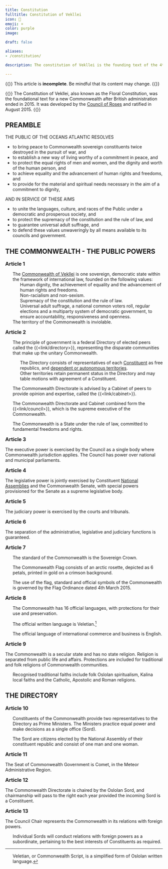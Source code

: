 ```yaml
---
title: Constitution
fulltitle: Constitution of Vekllei
icon: 🌸
emoji: ¤
color: purple
image:

draft: false

aliases:
- /constitution/

description: The constitution of Vekllei is the founding text of the 4th Commonwealth, a fictional country in the Vekllei worldbuilding project.

---
```

<style>
  h3, h4 {
      margin: 0;
      font-size: 16px;
      border-radius: 2.5px;
  }
  article[autonumbering] h3::before {
     display: none;
  }
</style>

{{<note series>}}
 This article is **incomplete**. Be mindful that its content may change.
{{</note>}}

{{<note panel>}}
The Constitution of Vekllei, also known as the Floral Constitution, was the foundational text for a new Commonwealth after British administration ended in 2015. It was developed by the [Council of Roses](/rose-council/) and ratified in August 2015.
{{</note>}}

## PREAMBLE

THE PUBLIC OF THE OCEANS ATLANTIC RESOLVES
* to bring peace to Commonwealth sovereign constituents twice destroyed in the pursuit of war, and
* to establish a new way of living worthy of a commitment in peace, and
* to protect the equal rights of men and women, and the dignity and worth of the human person, and
* to achieve equality and the advancement of human rights and freedoms, and
* to provide for the material and spiritual needs necessary in the aim of a commitment to dignity,

AND IN SERVICE OF THESE AIMS
* to unite the languages, culture, and races of the Public under a democratic and prosperous society, and
* to protect the supremacy of the constitution and the rule of law, and
* to guarantee universal adult suffrage, and
* to defend these values unwaveringly by all means available to its councils and government.

## THE COMMONWEALTH - THE PUBLIC POWERS

### Article 1
1. The [Commonwealth of Vekllei](/vekllei/) is one sovereign, democratic state within the framework of international law, founded on the following values:
    1. Human dignity, the achievement of equality and the advancement of human rights and freedoms.
    2. Non-racialism and non-sexism.
    3. Supremacy of the constitution and the rule of law.
    4. Universal adult suffrage, a national common voters roll, regular elections and a multiparty system of democratic government, to ensure accountability, responsiveness and openness.
2. The territory of the Commonwealth is inviolable.

### Article 2
1. The principle of government is a federal Directory of elected peers called the {{<link/directory>}}, representing the disparate communities that make up the unitary Commonwealth.

    1. The Directory consists of representatives of each [Constituent](/constituents/) as free republics, and [dependent or autonomous territories](/territories/).
    2. Other territories retain permanent status in the Directory and may table motions with agreement of a Constituent.

2. The Commonwealth Directorate is advised by a Cabinet of peers to provide opinion and expertise, called the {{<link/cabinet>}}.
2. The Commonwealth Directorate and Cabinet combined form the {{<link/council>}}, which is the supreme executive of the Commonwealth.

3. The Commonwealth is a State under the rule of law, committed to fundamental freedoms and rights.

### Article 3
The executive power is exercised by the Council as a single body where Commonwealth jurisdiction applies. The Council has power over national and municipal parliaments.

### Article 4
The legislative power is jointly exercised by Constituent [National Assemblies](/assembly/) and the Commonwealth Senate, with special powers provisioned for the Senate as a supreme legislative body.

### Article 5
The judiciary power is exercised by the courts and tribunals.

### Article 6
The separation of the administrative, legislative and judiciary functions is guaranteed.

### Article 7
1. The standard of the Commonwealth is the Sovereign Crown.

2. The Commonwealth Flag consists of an arctic rosette, depicted as 6 petals, printed in gold on a crimson background.

3. The use of the flag, standard and official symbols of the Commonwealth is governed by the Flag Ordinance dated 4th March 2015.

### Article 8
1. The Commonwealth has 16 official languages, with protections for their use and preservation.

2. The official written language is Veletian.[^commonwealthscript]

3. The official language of international commerce and business is English.

### Article 9
The Commonwealth is a secular state and has no state religion. Religion is separated from public life and affairs. Protections are included for traditional and folk religions of Commonwealth communities.

1. Recognised traditional faiths include folk Oslolan spiritualism, Kalina local faiths and the Catholic, Apostolic and Roman religions.


## THE DIRECTORY

### Article 10
1. Constituents of the Commonwealth provide two representatives to the Directory as Prime Ministers. The Ministers practice equal power and make decisions as a single office (Sord).

2. The Sord are citizens elected by the National Assembly of their constituent republic and consist of one man and one woman.

### Article 11
The Seat of Commonwealth Government is Comet, in the Meteor Administrative Region.

### Article 12
The Commonwealth Directorate is chaired by the Oslolan Sord, and chairmanship will pass to the right each year provided the incoming Sord is a Constituent.

### Article 13
The Council Chair represents the Commonwealth in its relations with foreign powers.

1. Individual Sords will conduct relations with foreign powers as a subordinate, pertaining to the best interests of Constituents as required.

<!--
### Article 14
After consulting the Crown Council the Prince signs and ratifies treaties and in international convention. He acquaints the National Council through the Minister of State with them before their ratification.

However, the following treaties must be ratified in pursuance of a law:

Treaties and international agreements affecting the organisation of the Constitution
Treaties and international agreements the ratification of which entails the modification of the existing legal provisions
Treaties and international agreements which entail the Principality’s adhesion to an international organisation the functioning of which implies the participation of the National Council’s members
Treaties and international organisations the implementation of which results in a budget expenditure pertinent to expenditure type or use, which is not provided by the budget act
The Principality’s external policy is accounted for in an annual report prepared by the government and notified to the National Council.

### Article 15
After consulting the Cabinet, the Directory exercises the right to pardon and amnesty as well as the right of naturalisation and restoration of nationality.

### Article 16
Sords or the Directory confer orders, titles and other distinctions per Law.

## FUNDAMENTAL FREEDOMS AND RIGHTS

### Article 17
All Commonwealth citizens are equal before the law. There is no privilege among them.

### Article 18
The circumstances in which Vekllei nationality may be acquired are laid down by law. The circumstances in which a person who has acquired Vekllei nationality by naturalisation may be deprived of it are laid down in the law.

Loss of Vekllei nationality in any other circumstance may occur only, as prescribed by law, further to the intentional acquisition of another nationality or of service unlawfully carried out in a foreign army.

### Article 19
Individual freedom and security are guaranteed. No one may be prosecuted except in cases provided for by law, before legally appointed judges and in the manner prescribed by law.

Apart from cases of flagrant offence, an arrest may be carried out only pursuant to the well-founded order of the judge, which must be notified at the arrest or at the latest within twenty-four hours. Any detention must be preceded by an examination.

### Article 20
No penalty may be introduced or applied except by law.

Criminal law must ensure respect for individual personality and dignity. No one may be subjected to cruel, inhuman or degrading treatment.

Death penalty is applicable only to crimes against peace, humanity, or of war. The Death Penalty is abolished for other crimes.

Criminal law cannot have any retroactive effect.

### Article 21
The domicile is inviolable. No entry and search in the domicile can take place except in cases and in the manner prescribed by law.

### Article 22
Every individual has the right for respect of private and family life and confidentiality of correspondence.

### Article 23
1. Freedom of religion and of public worship, and freedom to express one’s opinions in all matters, is guaranteed, subject to the right to prosecute any offences committed in the exercise of the said freedoms.

2. No one may be compelled to participate in the rites or ceremonies of any religion or to observe its days of rest.

### Article 24
Property is inviolable. No one may be deprived of property except for public benefit as established by law, and upon a fair, settled and paid compensation in the circumstances and manner specified by law.

### Article 25
Freedom of work is guaranteed. Its practice is determined by law.

Priority is granted to Monegasques for the obtainment of public and private positions in the circumstances prescribed by law or international conventions.

### Article 26
Vekllei nationals are entitled to the assistance of the State in the event of destitution, unemployment, sickness, handicap, old age and maternity in the circumstances and manner laid down by law.

### Article 27
Vekllei nationals are entitled to free primary and secondary education.

### Article 28
Every person may defend the rights and interests of his/her occupation and function through a trade-union action.

The right to strike is recognised, subject to regulation of law.

### Article 29
Vekllei nationals have the right to assemble peacefully and without arms in accordance with the laws that may regulate the exercise of this right without subjecting it to prior authorisation. This freedom does not extend to open-air meetings, which remain subject to police laws.

### Article 30
Freedom of association is guaranteed, subject to regulation of law.

### Article 31
Anyone may address petitions to the public authorities.

### Article 32
Foreigners enjoy all public and private rights in the Principality that are not formally reserved to nationals.

## PUBLIC DOMAIN, PUBLIC FINANCE
### Article 33
Public domain is unalienable and imprescriptible.

A public domain property may be closed down or change purpose only if pronounced by law. Law may allocate decommissioned property to the State or Commune's public domain, as the case may be.

Public domain’s consistency and regime are determined by law.

### Article 34
The Crown’s property is submitted to The Sovereignty's exercise.

They are unalienable and imprescriptible.

Its consistency and regime are determined by the House Laws at the Sovereign Family.

### Article 35
Real estate property and rights pertinent to private State held property are transferable only in accordance with the law.

The law gives authorisation to sell a part of the business capital of which at least fifty per cent is held by the State, thereby transferring the majority of this capital to one or more physical person or private law legal persons.

### Article 36
All vacant and ownerless property belongs to the Sovereign and Nature in treaty with the State. In demonstrating claims of ownership the state may petition Sovereign property for use.

### Article 37
The national budget comprises all public revenue and public expenditure of the Commonwealth and its Constituents.

### Article 38
The national budget expresses the Commonwealth’s economic and financial policy.

### Article 39
Budget is subject to a budget bill. It is voted and promulgated in the form of a law.

### Article 40
The Sovereign Household’s expenses and those of the Prince Palace are determined by budget law and withdrawn in priority from the budget’s general public revenue.

### Article 41
The revenue surplus over expenditure, established after budget implementation and year end closing of accounts, is credited to a constitutional reserve fund. The excess of expenditure over revenue provides cover withdrawing from the same account, after enactment of the relevant law.

### Article 42
Control of financial management is ensured by a Higher Audit Commission.

## THE GOVERNMENT
### Article 43
Government is exercised, under the gracious authority of the Prince, by a Minister of State, assisted by a Government Council.

### Article 44
The Minister of State represents the Prince. He oversees the executive services. He has the police force at his command. He chairs the Government Council with a casting vote.

### Article 45
Sovereign ordinances are debated in the Government Council. They are presented to the Prince with the Minister of State's signature; they mention the relevant proceedings. They are signed by the Prince; the Prince's signature makes them enforceable.

### Article 46
Sovereign Ordinances, which are excluded from debate in the Government Council and presentation to the Minister of State, pertain to:

The House Laws of the Sovereign Family and these of its members
The affairs of the Direction of the Judicial Department

The appointment of members of the Sovereign Household, the diplomatic and consular corps, the Minister of State, the Government Councillors and assimilated civil servants, the magistrates in the judiciary

The issue of exequatur to consuls

The dissolution of the National Council

The granting of honour titles

### Article 47
Ministerial decrees are debated during the Government Council and signed by the Minister of State; they mention the relevant proceedings. They are notified to the Prince within twenty-four hours after signature and become enforceable only in the absence of the Princes formal opposition within ten days after the Minister of State’s notification.

However, the Prince may let the Minister of State know He does not intend on exercising His right of opposition for some decrees or types of decrees. These are thereby enforceable as soon as they are signed by the Minister of State.

### Article 48
Unless law provides otherwise, distribution of subject matters between sovereign ordinances and ministerial decrees is determined by sovereign ordinance.

### Article 49
Government Councils proceedings are subject to minutes put on record in a special register and signed, after the vote, by the present members.

The minutes mention each members vote. Within five days after the meeting, they are notified to the Prince who can lodge an opposition under the conditions provided by the above ### Articleicle 47.

### Article 50
The Minister of State and Government Councillors are accountable to the Prince for the Principality’s administration.

### Article 51
Civil servants’ obligations, rights and fundamental guarantees, as well as their civil liability and criminal responsibility are laid down by law.

CHAPTER VI. THE STATE COUNCIL
### Article 52
The State Council is in charge of advising on draft legislation and ordinances, which the Prince submitted for their perusal.

It can also be consulted on any other draft instrument.

Its organisation and operations are prescribed by sovereign ordinance.

## THE NATIONAL COUNCIL
### Article 53
The National Council comprises twenty-four members, elected for five years by direct universal suffrage and by the list system under the conditions prescribed by law.

In accordance with the conditions determined by law, electors are Monegasque citizens of either gender, at least eighteen years old, with the exception of those deprived of the right to vote for any of the causes set forth by law.

### Article 54
All Monegasque electors of either gender, aged at least twenty-five, who have held the Monegasque nationality for at least five years, and who are not deprived of the right to stand for election for any of the causes set forth by law, are eligible.

Law determines which offices are incompatible with the National Councillor’s mandate.

### Article 55
Courts of justice are entrusted with the control of the elections’ legitimacy, under the conditions prescribed by law.

### Article 56
The National Council’s members are not liable to any civil or criminal responsibility on the grounds of opinion or votes they express during the exercise of their mandates.

Without the National Council’s authorisation, they may neither be prosecuted nor arrested during a session due to a criminal or police infringement, save in the case of flagrant offence.

### Article 57
The newly elected National Council meets on the eleventh day after elections in order to elect its board. The oldest National Council to chairs this session.

Without prejudice to [Article 74], the prior National Council’s powers expire on the day of the new National Council’s meeting.

### Article 58
The National Council meets ipso jure in two annual ordinary sessions.

The first session opens on the first working day of April.

The second session opens on the first working day of October.

Each session may not last longer than three months. The session’s closure is declared by the President.

### Article 59
The National Council meets in extraordinary session, convened either by the Prince or on the request of at least two thirds of the members, by the President.

### Article 60
The National Council's board comprises a president and a vice-president, who are elected each year by the assembly from among its members.

A mayor’s office is incompatible with that of the National Council's President and vice-president.

### Article 61
Without prejudice to the provisions of the Constitution and if need be the law, the organisation and operations of the National Council are determined by the rule of procedure which the National Council issued.

Before being enforced these rules of procedure must be submitted to the Supreme Court, which decides on its compliance with the Constitution and if need be, with law.

### Article 62
The national Council sets its agenda. It is notified to the Minister of State at least three days beforehand. On the request of the Government, at least one of the two sessions must be devoted to debating the bills introduced by the Prince.

However the agenda of extraordinary sessions convened by the Prince is set in the convocation.

### Article 63
The National Council’s meetings are public.

However the National Council may decide with a majority of two thirds of the attending members, to sit in private session.

The minutes of the public meetings are published in “Le Journal de Monaco”.

### Article 64
The Prince communicates with the National Council through messages read by the Minister of State.

### Article 65
The Minister of State and Government Councillors have reserved entrances and seats at the National Council’s meetings.

They must have the floor when they request so.

### Article 66
The instigation of law implies the agreement of wills of both the Prince and the National Council.

The Prince alone may initiate law.

Deliberating and voting on bills are the National Council's responsibility.

It falls to the Prince to sanction laws, which confers them a binding power through promulgation.

### Article 67
The Prince signs bills. These bills are introduced to Him via the Government Council and with the Minister of State's signature. After the Prince’s endorsement, the Minister of State introduces them to the National Council.

The National Council can formulate bill proposals. Within a period of six months st### Articleing from the date the Minister of State received the draft legislation, he notifies the following to the National Council:

Either his decision to turn the proposal into a bill, amended as the case may be, which shall follow the procedure provided for in paragraph 1. In this case, the bill is introduced within a period of one year st### Articleing from the expiration of the six months period mentioned above
Or his decision to interrupt the legislative procedure. This decision is explained with a declaration placed on the agenda of an ordinary session public meeting anticipated within the period. This declaration can be followed by a debate
After expiration of the six months period mentioned above, if the Government has not notified the outcome intended for this bill proposal, the latter according to the procedure prescribed for in paragraph 1. becomes ipso jure a bill.

The same procedure is applicable if the Government did not introduce the bill within the one year period provided for in paragraph 2 a).

The National Council has the right of amendment. As such, it can propose inclusions, substitutions or withdrawals in the bill. Amendments alone that have a direct link with the bill provisions relevant to the bill are admitted. The vote takes place on the amended bill, as the case may be unless the Government withdraws the bill before the final vote.

However, the provisions of the precedent paragraph are not applicable for ratification bills or budget bills.

At the beginning of each ordinary session, in public meeting, the National Council announces the update of all bills introduced by the Government whenever they were introduced.

### Article 68
The Prince issues, when necessary, ordinances to ensure the enforcement of laws and the implementation of international treaties or conventions.

### Article 69
Laws and sovereign ordinances are enforceable against third p### Articleies only from the day after their publication in the "Journal of Monaco”.

### Article 70
The National Council votes on the budget.

No direct or indirect taxation may be introduced but through a law.

Any treaty or international agreement entailing such taxation may only be ratified by a law.

### Article 71
Budget bills are introduced to the National Council before September 30th.

Budget bills are voted upon during the National Council October session.

### Article 72
Budget is voted upon chapter by chapter. Transfers from one chapter to another are forbidden unless authorised by law.

The Budget comprises among others, within expenditure items, sums made available to the Communal Council for the budgetary year to come, as provided for in ### Articleicle 87.

### Article 73
In case the appropriation of funds requested by the Government as provided for in ### Articleicle 71 has not taken place before December 31st, funds relevant to services voted upon may be opened by sovereign ordinance with the National Council’s agreement.

The same prevails for income and expenses resulting from international treaties.

### Article 74
The Prince may, after having taken the advice of the Crown Council pronounce the dissolution of the National Council. If this occurs, new elections take place within a period of three months.

## THE CROWN COUNCIL
### Article 75
The Crown Council consists of seven members of Monegasque nationality, appointed by the Prince for a period of three years.

The President and three other members are directly appointed by the Prince.

Three members are appointed at the suggestion of the National Council, chosen from outside its members.

The offices of Minister of State and Government Councillor are incompatible with those of President or member of the Crown Council.

### Article 76
The Crown Council meets at least twice a year further to the Prince's summons. In addition, the Prince may call a meeting anytime He deems it necessary, either on his own initiative or further to the suggestion of the Crown Council's President.

### Article 77
The Crown Council may be consulted by the Prince on issues regarding the States higher interests. It may offer suggestions to the Prince.

It must be consulted on the following subjects: international treaties, dissolution of the National Council requests or naturalisation and restoration of the Monegasque nationality, pardons and amnesties.

## THE COMMUNE
### Article 78
The territory of the Principality forms a single commune.

### Article 79
The Commune is administered by a municipality composed of the mayor and deputies designated by the Communal Council from amongst its members.

In accordance with the conditions determined by law, elections are Monegasque citizens of either gender, at least eighteen years of age, with the exception of those deprived of the right to vote for any of the causes set forth by law.

All Monegasque electors of either gender, at least twenty-one years of age, who have held the Monegasque nationality for at least five years and who are not deprived of the right to stand for election for any of the causes set forth by law are eligible.

### Article 80
The Communal Council is composed of 15 members elected for a term of four years by universal direct suffrage by the list system.

There is no incompatibility between the Communal Councillor's mandate and that of National Councillor.

### Article 81
The Communal Council meets every three months in ordinary session. Each Session may not last longer than fifteen days.

### Article 82
Extraordinary sessions may be held, on the request or with the authorisation of the Minister of State, for specific purposes.

### Article 83
The Communal Council may be dissolved by a well-founded ministerial decree after the State Council’s opinion is sought.

### Article 84
In case of dissolution or resignation of all the members of the Communal Council, a special delegation is appointed by ministerial decree to carry out its duties until a new Council is elected. This election shall take place within three months.

### Article 85
The Communal Council is chaired by the mayor or, in his/her absence, by the deputy or the councillor who replaces him/her; following the order of the ch### Article.

### Article 86
The Communal Council debates in public meeting on the Commune’s affairs. Its proceedings are enforceable fifteen days after notification to the Minister of State, unless a well-founded opposition under the form of a ministerial decree is initiated.

### Article 87
The communal budget is supplied with revenue produced from communal property the communes ordinary resources and appropriations prescribed by the initial budget law of the year.

## THE JUSTICE
### Article 88
Judicial power vests in the Prince, who, by the present Constitution, delegates its full exercise to the courts and tribunals.

Tribunals render justice in the name of the Prince.

The independence of judges is guaranteed.

The organisation, jurisdiction and operations of the tribunals, as well as judges’ status, are laid down by law.

### Article 89
Supreme Court is composed of five full members and two substitute members.

The Supreme Courts members are appointed by the Prince, as follows:

One full member and one substitute member are introduced by the National Council from outside its members
One full member and one substitute member are introduced by the State Council from outside its members

One full member is introduced by the Crown Council from outside its members

One full member is introduced by the Court of Appeal from outside its members

One full member is introduced by the Civil Court of First Instance from outside its members.

These introductions are done by each of the bodies here above mentioned at the rate of two per seat.

If the Prince does not agree with these introductions, He is free to require new ones.

The President of the Supreme Court is appointed by the Prince.

### Article 90
In constitutional matters, the Supreme Court rules in sovereign fashion over:
Compliance of the National Councils rules of procedure with constitutional and, if need be, legislative provisions under the conditions prescribed by ### Articleicle 61
Appeals on petitions for annulment, petitions to review validity and actions for damages arising from violations of these rights and freedoms prescribed in chapter III of the Constitution, and which are not referred to in subsection B of the present ### Articleicle
In administrative matters, the Supreme Court rules in sovereign fashion over:
Proceedings for annulment of ultra vires decisions taken by various administrative authorities or Sovereign Ordinances to enforce laws, and the award of related damages
Appeals by way of quashing decisions of last resort taken by administrative jurisdictions
Appeals for interpretation and petitions to review the validity of decisions of various administrative authorities or Sovereign Ordinances to enforce laws
The Supreme Court rules over conflicts of jurisdiction.
### Article 91
The Supreme Court deliberates either in plenary session composed of five members or in administrative section composed of three members.

It sits and deliberates in plenary session:

In constitutional matters
As judge of conflicts of jurisdiction
In administrative matters on references ordered by the President of the Supreme Court or decided by the administrative section
It sits and deliberates in administrative section in all other cases.

### Article 92
A sovereign order regulates the organisation and operations of the Supreme Court, especially relevant to the required qualifications of its members, incompatibilities regarding them as well as their status, the turnover of the administrative section’s members, the procedure to follow before the Court, effects of petitions and awards, procedure and effects of conflicts of jurisdiction, as well as necessary transitional measures.

## THE REVISION OF THE CONSTITUTION
### Article 93
The Constitution may not be suspended.

### Article 94
Any revision, in full or in part, requires a referendum of Constituents, and the agreement of the Commonwealth Council.

### Article 95
In case of initiative on the part of the Commonwealth Council, proceedings maybe taken only by a two thirds majority vote of the normal number of members elected at the assembIy.

CHAPTER XII. FINAL PROVISIONS
### Article 96
Prior constitutional provisions are repealed.

The present Constitution immediately enters into force.

The renewal of the National Council and Communal Council shall take place within three months.

### Article 97
Laws and regulations currently into force remain applicable to the extent that they are not incompatible with the present Constitution. If need be, they must be amended in order to comply, as soon as possible, with the latter.
-->

[^commonwealthscript]: Veletian, or Commonwealth Script, is a simplified form of Oslolan written language.

<style>
.page ol {
  counter-reset: item;
  line-height: 2rem;
  font-size: 14px;
}
  ol li {
    display: block;
    position: relative;
}
.page li:before {
    content: counters(item, ".")" ";
    counter-increment: item;
    position: absolute;
    margin-right: 100%;
    right: 10px; /* space between number and text */
    font-weight: bold;
  }
</style>